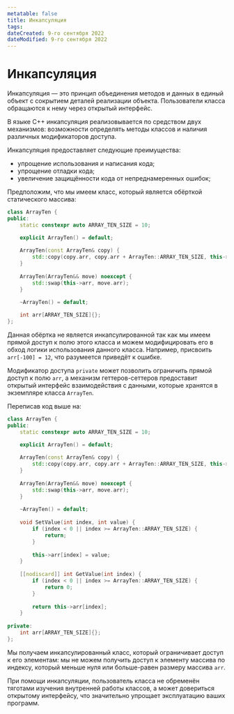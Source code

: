 ```yaml
---
metatable: false
title: Инкапсуляция
tags:
dateCreated: 9-го сентября 2022
dateModified: 9-го сентября 2022
---
```

# Инкапсуляция

Инкапсуляция — это принцип объединения методов и данных в единый объект с сокрытием деталей реализации объекта. Пользователи класса обращаются к нему через открытый интерфейс.

В языке C++ инкапсуляция реализовывается по средством двух механизмов: возможности определять методы классов и наличия различных модификаторов доступа.

Инкапсуляция предоставляет следующие преимущества:
- упрощение использования и написания кода;
- упрощение отладки кода;
- увеличение защищённости кода от непреднамеренных ошибок;

Предположим, что мы имеем класс, который является обёрткой статического массива:

```cpp
class ArrayTen {
public:
    static constexpr auto ARRAY_TEN_SIZE = 10;

    explicit ArrayTen() = default;
    
    ArrayTen(const ArrayTen& copy) {
        std::copy(copy.arr, copy.arr + ArrayTen::ARRAY_TEN_SIZE, this->arr);
    }
    
    ArrayTen(ArrayTen&& move) noexcept {
        std::swap(this->arr, move.arr);
    }
    
    ~ArrayTen() = default;

    int arr[ARRAY_TEN_SIZE]{};
};
```

Данная обёртка не является инкапсулированной так как мы имеем прямой доступ к полю этого класса и можем модифицировать его в обход логики использования данного класса. Например, присвоить `arr[-100] = 12`, что разумеется приведёт к ошибке.

Модификатор доступа `private` может позволить ограничить прямой доступ к полю `arr`, а механизм геттеров-сеттеров предоставит открытый интерфейс взаимодействия с данными, которые хранятся в экземпляре класса `ArrayTen`.

Переписав код выше на:

```cpp
class ArrayTen {
public:
    static constexpr auto ARRAY_TEN_SIZE = 10;

    explicit ArrayTen() = default;
    
    ArrayTen(const ArrayTen& copy) {
        std::copy(copy.arr, copy.arr + ArrayTen::ARRAY_TEN_SIZE, this->arr);
    }
    
    ArrayTen(ArrayTen&& move) noexcept {
        std::swap(this->arr, move.arr);
    }
    
    ~ArrayTen() = default;
    
    void SetValue(int index, int value) {
        if (index < 0 || index >= ArrayTen::ARRAY_TEN_SIZE) {
            return;
        }
        
        this->arr[index] = value;
    }
    
    [[nodiscard]] int GetValue(int index) {
        if (index < 0 || index >= ArrayTen::ARRAY_TEN_SIZE) {
            return 0;
        }
        
        return this->arr[index];
    }
    
private:
    int arr[ARRAY_TEN_SIZE]{};
};
```

Мы получаем инкапсулированный класс, который ограничивает доступ к его элементам: мы не можем получить доступ к элементу массива по индексу, который меньше нуля или больше-равен размеру массива `arr`.

При помощи инкапсуляции, пользователь класса не обременён тяготами изучения внутренней работы классов, а может довериться открытому интерфейсу, что значительно упрощает эксплуатацию ваших программ.
